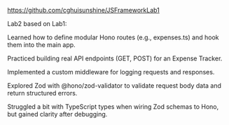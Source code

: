 https://github.com/cghuisunshine/JSFrameworkLab1

Lab2 based on Lab1:

Learned how to define modular Hono routes (e.g., expenses.ts) and hook them into the main app.

Practiced building real API endpoints (GET, POST) for an Expense Tracker.

Implemented a custom middleware for logging requests and responses.

Explored Zod with @hono/zod-validator to validate request body data and return structured errors.

Struggled a bit with TypeScript types when wiring Zod schemas to Hono, but gained clarity after debugging.
